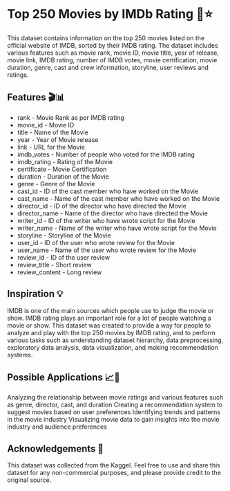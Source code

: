 # Top 250 Movies by IMDb Rating 🎥⭐

This dataset contains information on the top 250 movies listed on the official website of IMDB, sorted by their IMDB rating. The dataset includes various features such as movie rank, movie ID, movie title, year of release, movie link, IMDB rating, number of IMDB votes, movie certification, movie duration, genre, cast and crew information, storyline, user reviews and ratings.

## Features 🎬📊

* rank - Movie Rank as per IMDB rating
* movie_id - Movie ID
* title - Name of the Movie
* year - Year of Movie release
* link - URL for the Movie
* imdb_votes - Number of people who voted for the IMDB rating
* imdb_rating - Rating of the Movie
* certificate - Movie Certification
* duration - Duration of the Movie
* genre - Genre of the Movie
* cast_id - ID of the cast member who have worked on the Movie
* cast_name - Name of the cast member who have worked on the Movie
* director_id - ID of the director who have directed the Movie
* director_name - Name of the director who have directed the Movie
* writer_id - ID of the writer who have wrote script for the Movie
* writer_name - Name of the writer who have wrote script for the Movie
* storyline - Storyline of the Movie
* user_id - ID of the user who wrote review for the Movie
* user_name - Name of the user who wrote review for the Movie
* review_id - ID of the user review
* review_title - Short review
* review_content - Long review


## Inspiration 💡

IMDB is one of the main sources which people use to judge the movie or show. IMDB rating plays an important role for a lot of people watching a movie or show. This dataset was created to provide a way for people to analyze and play with the top 250 movies by IMDB rating, and to perform various tasks such as understanding dataset hierarchy, data preprocessing, exploratory data analysis, data visualization, and making recommendation systems.

## Possible Applications 📈🎥

Analyzing the relationship between movie ratings and various features such as genre, director, cast, and duration
Creating a recommendation system to suggest movies based on user preferences
Identifying trends and patterns in the movie industry
Visualizing movie data to gain insights into the movie industry and audience preferences

## Acknowledgements 🙏

This dataset was collected from the Kaggel. Feel free to use and share this dataset for any non-commercial purposes, and please provide credit to the original source.

